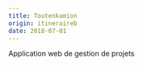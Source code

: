 ```yaml
---
title: Toutenkamion
origin: itineraireb
date: 2018-07-01
---
```


Application web de gestion de projets

<!--more-->
